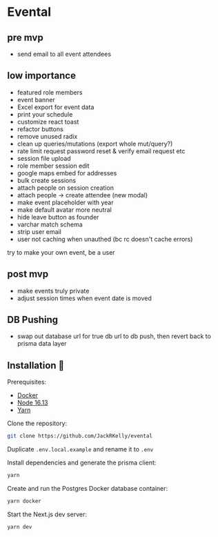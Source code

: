 # Evental

## pre mvp

- send email to all event attendees

## low importance

- featured role members
- event banner
- Excel export for event data
- print your schedule
- customize react toast
- refactor buttons
- remove unused radix
- clean up queries/mutations (export whole mut/query?)
- rate limit request password reset & verify email request etc
- session file upload
- role member session edit
- google maps embed for addresses
- bulk create sessions
- attach people on session creation
- attach people -> create attendee (new modal)
- make event placeholder with year
- make default avatar more neutral
- hide leave button as founder
- varchar match schema
- strip user email
- user not caching when unauthed (bc rc doesn't cache errors)

try to make your own event, be a user

## post mvp

- make events truly private
- adjust session times when event date is moved

## DB Pushing

- swap out database url for true db url to db push, then revert back to prisma data layer

## Installation 💾

Prerequisites:

- [Docker](https://www.docker.com/products/docker-desktop/)
- [Node 16.13](https://nodejs.org/ko/blog/release/v16.13.0/)
- [Yarn](https://classic.yarnpkg.com/lang/en/docs/install/#windows-stable)

Clone the repository:

```bash
git clone https://github.com/JackRKelly/evental
```

Duplicate `.env.local.example` and rename it to `.env`

Install dependencies and generate the prisma client:

```bash
yarn
```

Create and run the Postgres Docker database container:

```bash
yarn docker
```

Start the Next.js dev server:

```bash
yarn dev
```
